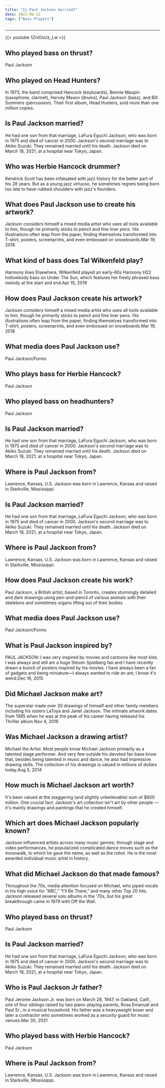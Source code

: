 ```yaml
---
title: "Is Paul Jackson married?"
date: 2022-06-12
tags: ["Bass Players"]
---
```


---
{{< youtube 1ZniOsUz_Lw >}}
## Who played bass on thrust?
Paul Jackson

## Who played on Head Hunters?
In 1973, the band comprised Hancock (keyboards), Bennie Maupin (saxophone, clarinet), Harvey Mason (drums), Paul Jackson (bass), and Bill Summers (percussion). Their first album, Head Hunters, sold more than one million copies.

## Is Paul Jackson married?
He had one son from that marriage, LaFura Eguchi Jackson, who was born in 1975 and died of cancer in 2000. Jackson's second marriage was to Akiko Suzuki. They remained married until his death. Jackson died on March 18, 2021, at a hospital near Tokyo, Japan.

## Who was Herbie Hancock drummer?
Kendrick Scott has been infatuated with jazz history for the better part of his 28 years. But as a young jazz virtuoso, he sometimes regrets being born too late to have rubbed shoulders with jazz's founders.

## What does Paul Jackson use to create his artwork?
Jackson considers himself a mixed media artist who uses all tools available to him, though he primarily sticks to pencil and fine liner pens. His illustrations often leap from the paper, finding themselves transformed into T-shirt, posters, screenprints, and even embossed on snowboards.Mar 19, 2018

## What kind of bass does Tal Wilkenfeld play?
Harmony lines Elsewhere, Wilkenfeld played an early-60s Harmony H22 hollowbody bass on Under The Sun, which features her freely phrased bass melody at the start and end.Apr 15, 2019

## How does Paul Jackson create his artwork?
Jackson considers himself a mixed media artist who uses all tools available to him, though he primarily sticks to pencil and fine liner pens. His illustrations often leap from the paper, finding themselves transformed into T-shirt, posters, screenprints, and even embossed on snowboards.Mar 19, 2018

## What media does Paul Jackson use?
Paul Jackson/Forms

## Who plays bass for Herbie Hancock?
Paul Jackson

## Who played bass on headhunters?
Paul Jackson

## Is Paul Jackson married?
He had one son from that marriage, LaFura Eguchi Jackson, who was born in 1975 and died of cancer in 2000. Jackson's second marriage was to Akiko Suzuki. They remained married until his death. Jackson died on March 18, 2021, at a hospital near Tokyo, Japan.

## Where is Paul Jackson from?
Lawrence, Kansas, U.S. Jackson was born in Lawrence, Kansas and raised in Starkville, Mississippi.

## Is Paul Jackson married?
He had one son from that marriage, LaFura Eguchi Jackson, who was born in 1975 and died of cancer in 2000. Jackson's second marriage was to Akiko Suzuki. They remained married until his death. Jackson died on March 18, 2021, at a hospital near Tokyo, Japan.

## Where is Paul Jackson from?
Lawrence, Kansas, U.S. Jackson was born in Lawrence, Kansas and raised in Starkville, Mississippi.

## How does Paul Jackson create his work?
Paul Jackson, a British artist, based in Toronto, creates stunningly detailed and dark drawings using pen-and-pencil of various animals with their skeletons and sometimes organs lifting out of their bodies.

## What media does Paul Jackson use?
Paul Jackson/Forms

## What is Paul Jackson inspired by?
PAUL JACKSON: I was very inspired by movies and cartoons like most kids. I was always and still am a huge Steven Spielberg fan and I have recently drawn a bunch of posters inspired by his movies. I have always been a fan of gadgets and being miniature—I always wanted to ride an ant; I know it's weird.Dec 16, 2015

## Did Michael Jackson make art?
The superstar made over 30 drawings of himself and other family members including his sisters LaToya and Janet Jackson. The intimate artwork dates from 1985 when he was at the peak of his career having released his Thriller album.Nov 4, 2018

## Was Michael Jackson a drawing artist?
Michael the Artist. Most people know Michael Jackson primarily as a talented stage performer. And very few outside his devoted fan base know that, besides being talented in music and dance, he also had impressive drawing skills. The collection of his drawings is valued in millions of dollars today.Aug 5, 2014

## How much is Michael Jackson art worth?
It's been valued at the staggering (and slightly unbelievable) sum of $900 million. One crucial fact: Jackson's art collection isn't art by other people — it's mainly drawings and paintings that he created himself.

## Which art does Michael Jackson popularly known?
Jackson influenced artists across many music genres; through stage and video performances, he popularized complicated dance moves such as the moonwalk, to which he gave the name, as well as the robot. He is the most awarded individual music artist in history.

## What did Michael Jackson do that made famous?
Throughout the 70s, media attention focused on Michael, who piped vocals in his high voice for “ABC,” “I'll Be There,” and many other Top 20 hits. Jackson released several solo albums in the '70s, but his great breakthrough came in 1979 with Off the Wall.

## Who played bass on thrust?
Paul Jackson

## Is Paul Jackson married?
He had one son from that marriage, LaFura Eguchi Jackson, who was born in 1975 and died of cancer in 2000. Jackson's second marriage was to Akiko Suzuki. They remained married until his death. Jackson died on March 18, 2021, at a hospital near Tokyo, Japan.

## Who is Paul Jackson Jr father?
Paul Jerome Jackson Jr. was born on March 28, 1947, in Oakland, Calif., one of four siblings raised by two piano-playing parents, Rosa Emanuel and Paul Sr., in a musical household. His father was a heavyweight boxer and later a contractor who sometimes worked as a security guard for music venues.Mar 30, 2021

## Who played bass with Herbie Hancock?
Paul Jackson

## Where is Paul Jackson from?
Lawrence, Kansas, U.S. Jackson was born in Lawrence, Kansas and raised in Starkville, Mississippi.

